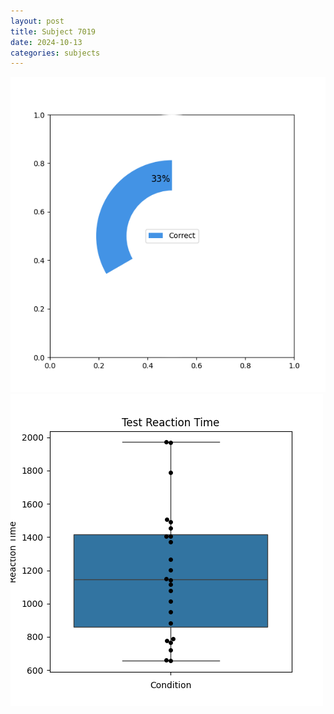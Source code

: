 ```yaml
---
layout: post
title: Subject 7019
date: 2024-10-13
categories: subjects
---
```


![](data/7019/run-10/7019_FN_acc_test.png)
![](data/7019/run-10/7019_FN_rt.png)
